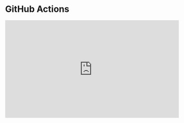 # GitHub Actions

<iframe width="560" height="315" src="https://www.youtube.com/embed/GzR2Z25-Yqo" title="YouTube video player" frameborder="0" allow="accelerometer; autoplay; clipboard-write; encrypted-media; gyroscope; picture-in-picture" allowfullscreen></iframe>


